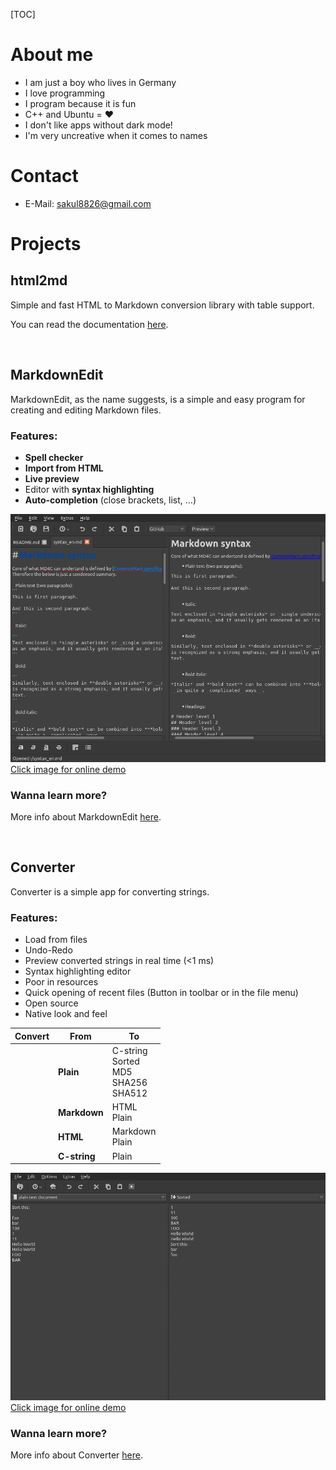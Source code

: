 [TOC]

# About me

- I am just a boy who lives in Germany
- I love programming
- I program because it is fun
- C++ and Ubuntu = ❤️
- I don't like apps without dark mode!
- I'm very uncreative when it comes to names

# Contact

- E-Mail: sakul8826@gmail.com

# Projects

## html2md

Simple and fast HTML to Markdown conversion library with table support.

You can read the documentation [here](https://software-made-easy.github.io/html2md/).

<br>

## MarkdownEdit

MarkdownEdit, as the name suggests, is a simple and easy program for creating and editing Markdown files.

### Features:

- **Spell checker**
- **Import from HTML**
- **Live preview**
- Editor with **syntax highlighting**
- **Auto-completion** (close brackets, list, ...)

<p><a href="https://software-made-easy.github.io/MarkdownEdit/markdownedit.html" target="_blank"><img src="MarkdownEdit.webp" alt="Example">Click image for online demo</a></p>

### Wanna learn more?

More info about MarkdownEdit [here](MarkdownEdit.md).

<br>

## Converter

Converter is a simple app for converting strings.

### Features:

- Load from files
- Undo-Redo
- Preview converted strings in real time (<1 ms)
- Syntax highlighting editor
- Poor in resources
- Quick opening of recent files (Button in toolbar or in the file menu)
- Open source
- Native look and feel

| Convert | From         	| To                                            	|
|-------- |--------------	|-----------------------------------------------	|
|         | **Plain**    		| C-string<br>Sorted<br>MD5<br>SHA256<br>SHA512 	|
|         | **Markdown**  	|                 HTML<br>Plain                 	|
|         | **HTML**     	|               Markdown<br>Plain               	|
|         | **C-string** 		  |                     Plain                     	|

<p><a href="https://software-made-easy.github.io/Converter/converter.html" target="_blank"><img src="Converter.png" alt="Example">Click image for online demo</a></p>

### Wanna learn more?

More info about Converter [here](Converter.md).

<p hidden>
<img src="images/MarkdownEdit.svg" width=0 height=0><img src="images/Converter.svg" width=0 height=0>
</p>
